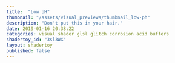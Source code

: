 ```yaml
---
title:  "Low pH"
thumbnail: "/assets/visual_previews/thumbnail_low-ph"
description: "Don't put this in your hair."
date: 2019-01-16 20:38:22
categories: visual shader glsl glitch corrosion acid buffers
shadertoy_id: "3sl3WX" 
layout: shadertoy
published: false
---
```

